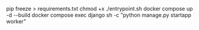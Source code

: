 pip freeze > requirements.txt
chmod +x ./entrypoint.sh
docker compose up -d --build
docker compose exec django sh -c "python manage.py startapp worker"